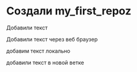 ﻿# Создали  my_first_repoz

Добавили текст 

Добавили текст через веб браузер 

добавим текст локально 


добавили текст в новой ветке
